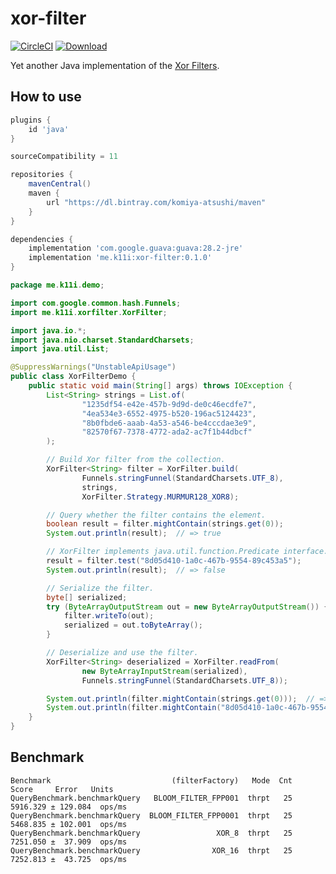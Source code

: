 xor-filter
==========

[![CircleCI](https://circleci.com/gh/komiya-atsushi/xor-filter/tree/develop.svg?style=svg)](https://circleci.com/gh/komiya-atsushi/xor-filter/tree/develop)
[ ![Download](https://api.bintray.com/packages/komiya-atsushi/maven/xor-filter/images/download.svg) ](https://bintray.com/komiya-atsushi/maven/xor-filter/_latestVersion)

Yet another Java implementation of the [Xor Filters](https://arxiv.org/abs/1912.08258).


How to use
----------

```gradle
plugins {
    id 'java'
}

sourceCompatibility = 11

repositories {
    mavenCentral()
    maven {
        url "https://dl.bintray.com/komiya-atsushi/maven"
    }
}

dependencies {
    implementation 'com.google.guava:guava:28.2-jre'
    implementation 'me.k11i:xor-filter:0.1.0'
}
```

```java
package me.k11i.demo;

import com.google.common.hash.Funnels;
import me.k11i.xorfilter.XorFilter;

import java.io.*;
import java.nio.charset.StandardCharsets;
import java.util.List;

@SuppressWarnings("UnstableApiUsage")
public class XorFilterDemo {
    public static void main(String[] args) throws IOException {
        List<String> strings = List.of(
                "1235df54-e42e-457b-9d9d-de0c46ecdfe7",
                "4ea534e3-6552-4975-b520-196ac5124423",
                "8b0fbde6-aaab-4a53-a546-be4cccdae3e9",
                "82570f67-7378-4772-ada2-ac7f1b44dbcf"
        );

        // Build Xor filter from the collection.
        XorFilter<String> filter = XorFilter.build(
                Funnels.stringFunnel(StandardCharsets.UTF_8),
                strings,
                XorFilter.Strategy.MURMUR128_XOR8);

        // Query whether the filter contains the element.
        boolean result = filter.mightContain(strings.get(0));
        System.out.println(result);  // => true

        // XorFilter implements java.util.function.Predicate interface.
        result = filter.test("8d05d410-1a0c-467b-9554-89c453a5");
        System.out.println(result);  // => false

        // Serialize the filter.
        byte[] serialized;
        try (ByteArrayOutputStream out = new ByteArrayOutputStream()) {
            filter.writeTo(out);
            serialized = out.toByteArray();
        }

        // Deserialize and use the filter.
        XorFilter<String> deserialized = XorFilter.readFrom(
                new ByteArrayInputStream(serialized),
                Funnels.stringFunnel(StandardCharsets.UTF_8));

        System.out.println(filter.mightContain(strings.get(0)));  // => true
        System.out.println(filter.mightContain("8d05d410-1a0c-467b-9554-89c453a5"));  // => false
    }
}
```

## Benchmark

```
Benchmark                           (filterFactory)   Mode  Cnt     Score     Error   Units
QueryBenchmark.benchmarkQuery   BLOOM_FILTER_FPP001  thrpt   25  5916.329 ± 129.084  ops/ms
QueryBenchmark.benchmarkQuery  BLOOM_FILTER_FPP0001  thrpt   25  5468.835 ± 102.001  ops/ms
QueryBenchmark.benchmarkQuery                 XOR_8  thrpt   25  7251.050 ±  37.909  ops/ms
QueryBenchmark.benchmarkQuery                XOR_16  thrpt   25  7252.813 ±  43.725  ops/ms
```
